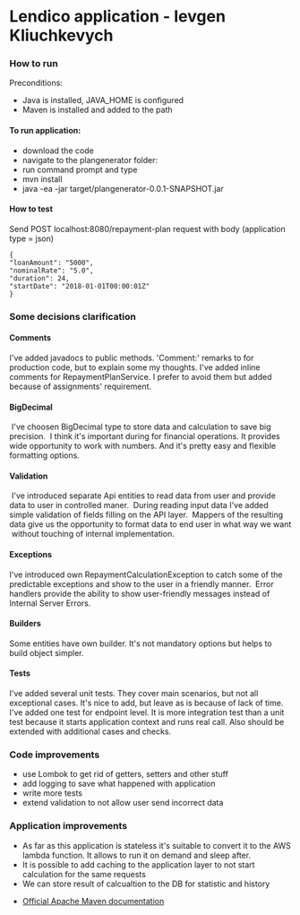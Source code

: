 # Lendico application - Ievgen Kliuchkevych

### How to run 
Preconditions: 
 - Java is installed, JAVA_HOME is configured
 - Maven is installed and added to the path
 
 #### To run application:
 - download the code
 - navigate to the plangenerator folder:
 - run command prompt and type
 - mvn install
 - java -ea -jar target/plangenerator-0.0.1-SNAPSHOT.jar
 
 #### How to test
 Send POST localhost:8080/repayment-plan request with body (application type = json)
 ```
 {
 "loanAmount": "5000",
 "nominalRate": "5.0",
 "duration": 24,
 "startDate": "2018-01-01T00:00:01Z"
 }
 ```
 
### Some decisions clarification

#### Comments
I've added javadocs to public methods. 
'Comment:' remarks to for production code, but to explain some my thoughts.
I've added inline comments for RepaymentPlanService. I prefer to avoid them but added because of assignments' requirement.

#### BigDecimal
 I've choosen BigDecimal type to store data and calculation to save big precision.
 I think it's important during for financial operations. It provides wide opportunity to work with numbers. And it's pretty easy and flexible formatting options.
 
#### Validation
 I've introduced separate Api entities to read data from user and provide data to user in controlled maner.
 During reading input data I've added simple validation of fields filling on the API layer.
 Mappers of the resulting data give us the opportunity to format data to end user in what way we want
 without touching of internal implementation.


#### Exceptions
I've introduced own RepaymentCalculationException to catch some of the predictable exceptions and show to the user
in a friendly manner. 
Error handlers provide the ability to show user-friendly messages instead of Internal Server Errors.

#### Builders
Some entities have own builder. It's not mandatory options but helps to build object simpler.

#### Tests
I've added several unit tests. They cover main scenarios, but not all exceptional cases. 
It's nice to add, but leave as is because of lack of time.
I've added one test for endpoint level. It is more integration test than a unit test because it starts application context and runs real call.
Also should be extended with additional cases and checks. 

### Code improvements
- use Lombok to get rid of getters, setters and other stuff
- add logging to save what happened with application
- write more tests
- extend validation to not allow user send incorrect data

### Application improvements
- As far as this application is stateless it's suitable to convert it to the AWS lambda function. It allows to run it on demand and sleep after.
- It is possible to add caching to the application layer to not start calculation for the same requests
- We can store result of calcualtion to the DB for statistic and history
 

* [Official Apache Maven documentation](https://maven.apache.org/guides/index.html)

